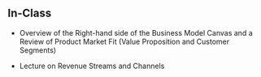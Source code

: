 ## In-Class

* Overview of the Right-hand side of the Business Model Canvas and a Review of Product Market Fit (Value Proposition and Customer Segments)

* Lecture on Revenue Streams and Channels
